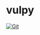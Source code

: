# vulpy

[![Git](https://app.soluble.cloud/api/v1/public/badges/1a57cf6d-be11-4fc1-8487-75b45b34ba54.svg?orgId=650162616495)](https://app.soluble.cloud/repos/details/github.com/james-leha/vulpy?orgId=650162616495)  

